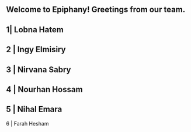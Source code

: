 Welcome to Epiphany!
Greetings from our team.
------------------------
 1|  Lobna Hatem
------------------------
 2 | Ingy Elmisiry
 -----------------------
 3 | Nirvana Sabry
 -----------------------
 4 | Nourhan Hossam
 -----------------------
 5 | Nihal Emara
 -----------------------
 6 | Farah Hesham
